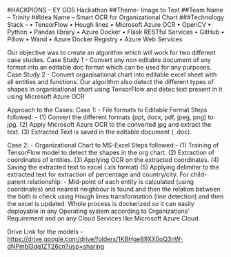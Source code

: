 #HACKPIONS – EY GDS Hackathon
##Theme- Image to Text
##Team Name – Trinity
##Idea Name – Smart OCR for Organizational Chart
###Technology Stack – 
    • TensorFlow
    • Hough lines
    • Microsoft Azure OCR
    • OpenCV
    • Python
    • Pandas library
    • Azure Docker
    • Flask RESTful Services
    • GitHub
    • Pillow
    • Wand
    • Azure Docker Registry
    • Azure Web Services
    
Our objective was to create an algorithm which will work for two different case studies.
Case Study 1 - Convert any non editable document of any format into an editable doc format which can be used for any purposes.
Case Study 2 - Convert organisational chart into editable excel sheet with all entities and functions.
Our algorithm also detect the different types of shapes in organisational chart using TensorFlow and detec text present in it using Microsoft Azure OCR

Approach to the Cases:
Case 1: - File formats to Editable Format
Steps followed: -
    (1) Convert the different formats (ppt, docx, pdf, jpeg, png) to jpg. 
    (2) Apply Microsoft Azure OCR to the converted jpg and extract the text.
    (3) Extracted Text is saved in the editable document ( .doc).

Case 2: - Organizational Chart to MS-Excel
Steps followed:-
    (1) Training of TensorFlow model to detect the shapes in the org chart.
    (2) Extraction of coordinates of entities.
    (3) Applying OCR on the extracted coordinates.
    (4) Saving the extracted text to excel (.xls format)
    (5) Applying delimiter to the extracted text for extraction of percentage and country/city.
For child-parent relationship: -
Mid-point of each entity is calculated (using coordinates) and nearest neighbour is found and then the relation between the both is check using Hough lines transformation (line detection) and then the excel is updated.
Whole process is dockerized so it can easily deployable in any Operating system according to Organizations’ Requirement and on any Cloud Services like Microsoft Azure Cloud.

Drive Link for the models - https://drive.google.com/drive/folders/1KBHge89XX0oQ3nW-dNPmbl3dq1ZT26cn?usp=sharing

